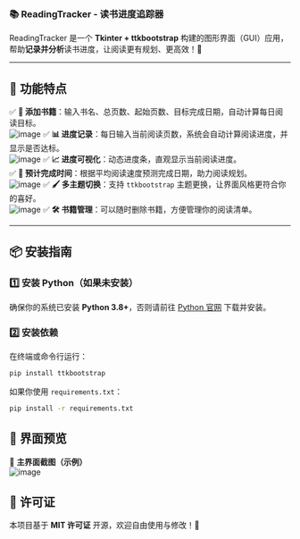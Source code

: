 ### 📚 **ReadingTracker - 读书进度追踪器**  

ReadingTracker 是一个 **Tkinter + ttkbootstrap** 构建的图形界面（GUI）应用，帮助**记录并分析**读书进度，让阅读更有规划、更高效！🚀  

---

## 🎯 **功能特点**
✅ **📖 添加书籍**：输入书名、总页数、起始页数、目标完成日期，自动计算每日阅读目标。  
![image](https://github.com/user-attachments/assets/c8ed2274-9852-4e8b-b48d-498a502062de)
✅ **📊 进度记录**：每日输入当前阅读页数，系统会自动计算阅读进度，并显示是否达标。  
![image](https://github.com/user-attachments/assets/95566067-80a6-4efd-8014-31114baa8dda)
✅ **📈 进度可视化**：动态进度条，直观显示当前阅读进度。  
✅ **📅 预计完成时间**：根据平均阅读速度预测完成日期，助力阅读规划。  
![image](https://github.com/user-attachments/assets/a2f2c92a-9f55-4716-a644-74a893ad87ab)
✅ **🖌️ 多主题切换**：支持 `ttkbootstrap` 主题更换，让界面风格更符合你的喜好。  
![image](https://github.com/user-attachments/assets/c763a324-ddbb-4f98-ba74-23f8a9ef8ca8)
✅ **🛠 书籍管理**：可以随时删除书籍，方便管理你的阅读清单。  

---

## 📦 **安装指南**
### 1️⃣ **安装 Python（如果未安装）**  
确保你的系统已安装 **Python 3.8+**，否则请前往 [Python 官网](https://www.python.org/) 下载并安装。

### 2️⃣ **安装依赖**  
在终端或命令行运行：
```bash
pip install ttkbootstrap
```
如果你使用 `requirements.txt`：
```bash
pip install -r requirements.txt
```

## 📸 **界面预览**
🚀 **主界面截图（示例）**  
![image](https://github.com/user-attachments/assets/1b48a7a6-cc4a-48b9-8ca0-92f0b7d0eddd)

## 📄 **许可证**
本项目基于 **MIT 许可证** 开源，欢迎自由使用与修改！🎉  
